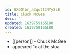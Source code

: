 ```yaml
---
id: GXQOtbr_a3quttINYy8zE
title: Chuck McGee
desc: ''
updated: 1639759165180
created: 1639759165180
---
```



- [[person]] - Chuck McGee
- appeared 1x at the stoa
